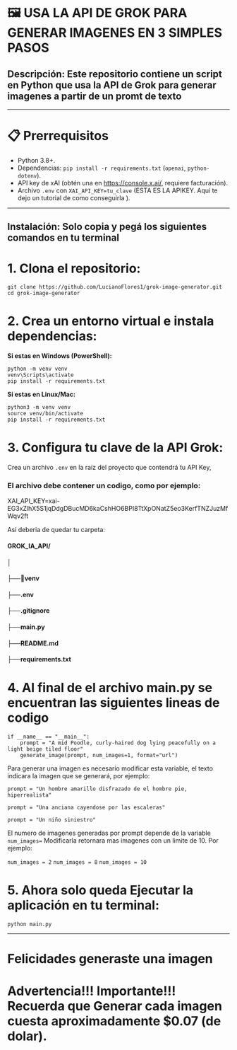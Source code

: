 # 🖼️ **USA LA API DE GROK PARA GENERAR IMAGENES EN 3 SIMPLES PASOS**

## Descripción: Este repositorio contiene un script en Python que usa la API de Grok para generar imagenes a partir de un promt de texto

---

# 📋 Prerrequisitos
- Python 3.8+.
- Dependencias: `pip install -r requirements.txt` (`openai`, `python-dotenv`).
- API key de xAI (obtén una en https://console.x.ai/, requiere facturación).
- Archivo `.env` con `XAI_API_KEY=tu_clave` (ESTA ES LA APIKEY. Aquí te dejo un tutorial de como conseguirla ).

---

## Instalación: Solo copia y pegá los siguientes comandos en tu terminal
# 1. Clona el repositorio:
```
git clone https://github.com/LucianoFlores1/grok-image-generator.git
cd grok-image-generator
```

# 2. Crea un entorno virtual e instala dependencias:

**Si estas en Windows (PowerShell):**
```
python -m venv venv
venv\Scripts\activate
pip install -r requirements.txt
```

**Si estas en Linux/Mac:**
```
python3 -m venv venv
source venv/bin/activate
pip install -r requirements.txt
```

# 3. Configura tu clave de la API Grok:
Crea un archivo `.env` en la raíz del proyecto que contendrá tu API Key, 
### El archivo debe contener un codigo, como por ejemplo: 
XAI_API_KEY=xai-EG3xZlhX5S1jqDdgDBucMD6kaCshHO6BPI8TtXpONatZ5eo3KerfTNZJuzMfWqv2ft

Así deberia de quedar tu carpeta:
#### GROK_IA_API/
#### │
#### ├──📁venv
#### ├──.env
#### ├──.gitignore
#### ├──main.py
#### ├──README.md
#### ├──requirements.txt

# 4. Al final de el archivo main.py se encuentran las siguientes lineas de codigo

```
if __name__ == "__main__":
    prompt = "A mid Poodle, curly-haired dog lying peacefully on a light beige tiled floor"
    generate_image(prompt, num_images=1, format="url")
```

Para generar una imagen es necesario modificar esta variable, el texto indicara la imagen que se generará, 
por ejemplo:

`prompt = "Un hombre amarillo disfrazado de el hombre pie, hiperrealista"`

`prompt = "Una anciana cayendose por las escaleras"`

`prompt = "Un niño siniestro"`

El numero de imagenes generadas por prompt depende de la variable `num_images=` 
Modificarla retornara mas imagenes con un limite de 10. Por ejemplo:

`num_images = 2` `num_images = 8` `num_images = 10` 


# 5. Ahora solo queda Ejecutar la aplicación en tu terminal:
```python main.py```

---
# Felicidades generaste una imagen
# Advertencia!!! Importante!!! Recuerda que Generar cada imagen cuesta aproximadamente $0.07 (de dolar).








